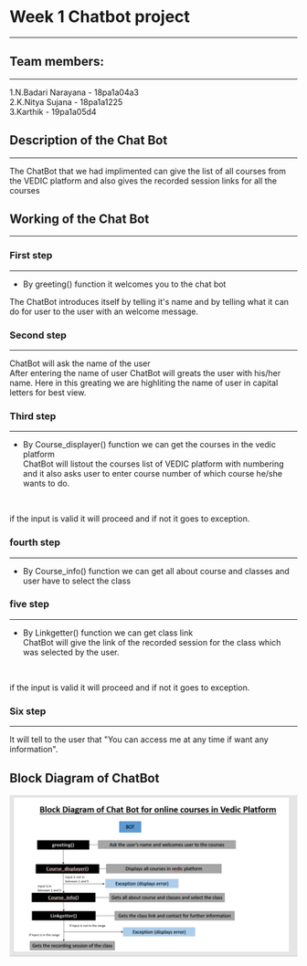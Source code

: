 # Week 1 Chatbot project
---


## Team members:
---
1.N.Badari Narayana - 18pa1a04a3<br/>
2.K.Nitya Sujana - 18pa1a1225<br/>
3.Karthik - 19pa1a05d4

## Description of the Chat Bot
---
The ChatBot that we had implimented can give the list of all courses from the VEDIC platform and also gives the recorded session links for all the courses

## Working of the Chat Bot
---
### First step
---
* By greeting() function it welcomes you to the chat bot<br/>

The ChatBot introduces itself by telling it's name and by telling what it can do for user to the user with an welcome message.

### Second step
---
ChatBot will ask the name of the user<br/>
After entering the name of user ChatBot will greats the user with his/her name. Here in this greating we are highliting the name of user in capital letters for best view.

### Third step
---
* By Course_displayer() function we can get the courses in the vedic platform<br/>
ChatBot will listout the courses list of VEDIC platform with numbering and it also asks user to enter course number of which course he/she wants to do.
<br/>
 
if the input is valid it will proceed and if not it goes to exception.

### fourth step
---
* By Course_info() function we can get all about course and classes and user have to select the class

### five step
---
* By Linkgetter() function we can get class link<br/> 
ChatBot will give the link of the recorded session for the class which was selected by the user.
<br/>

if the input is valid it will proceed and if not it goes to exception.

### Six step
---
It will tell to the user that "You can access me at any time if want any information".

## Block Diagram of ChatBot
![Block Diagram of the Chat Bot](https://github.com/Nityak25/Course/blob/main/block.png?raw=true)
